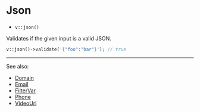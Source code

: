 # Json

- `v::json()`

Validates if the given input is a valid JSON.

```php
v::json()->validate('{"foo":"bar"}'); // true
```

***
See also:

  * [Domain](Domain.md)
  * [Email](Email.md)
  * [FilterVar](FilterVar.md)
  * [Phone](Phone.md)
  * [VideoUrl](VideoUrl.md)
